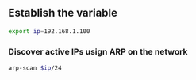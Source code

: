 ## Establish the variable

```bash
export ip=192.168.1.100
```

### Discover active IPs usign ARP on the network 

```bash
arp-scan $ip/24
```
